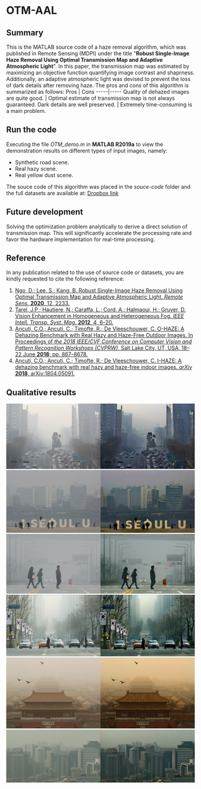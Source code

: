 # OTM-AAL

## Summary
This is the MATLAB source code of a haze removal algorithm, which was published in Remote Sensing (MDPI) under the title "**Robust Single-Image Haze Removal Using Optimal Transmission Map and Adaptive Atmospheric Light**". In this paper, the transmission map was estimated by maximizing an objective function quantifying image contrast and shaprness. Additionally, an adaptive atmospheric light was devised to prevent the loss of dark details after removing haze. The pros and cons of this algorithm is summarized as follows:
Pros | Cons
-----|-----
Quality of dehazed images are quite good. | Optimal estimate of transmission map is not always guaranteed.
Dark details are well preserved. | Extremely time-consuming is a main problem.

## Run the code
Executing the file *OTM_demo.m* in **MATLAB R2019a** to view the demonstration results on different types of input images, namely:
* Synthetic road scene.
* Real hazy scene.
* Real yellow dust scene.

The souce code of this algorithm was placed in the *souce-code* folder and the full datasets are available at: [Dropbox link](https://www.dropbox.com/s/yxsny8ooxjhg68i/Dataset.rar?dl=0)

## Future development
Solving the optimization problem analytically to derive a direct solution of transmission map. This will significantly accelerate the processing rate and favor the hardware implementation for real-time processing.

## Reference
In any publication related to the use of source code or datasets, you are kindly requested to cite the following reference:

1. [Ngo, D.; Lee, S.; Kang, B. Robust Single-Image Haze Removal Using Optimal Transmission Map and Adaptive Atmospheric Light. *Remote Sens.* **2020**, 12, 2233.](https://www.mdpi.com/2072-4292/12/14/2233)
1. [Tarel, J.P.; Hautiere, N.; Caraffa, L.; Cord, A.; Halmaoui, H.; Gruyer, D. Vision Enhancement in Homogeneous and Heterogeneous Fog. *IEEE Intell. Transp. Syst. Mag.* **2012**, 4, 6–20.](https://ieeexplore.ieee.org/document/6190796)
1. [Ancuti, C.O.; Ancuti, C.; Timofte, R.; De Vleeschouwer, C. O-HAZE: A Dehazing Benchmark with Real Hazy and Haze-Free Outdoor Images. In Proceedings of *the 2018 IEEE/CVF Conference on Computer Vision and Pattern Recognition Workshops (CVPRW)*, Salt Lake City, UT, USA, 18–22 June **2018**; pp. 867–8678.](https://ieeexplore.ieee.org/document/8575270)
1. [Ancuti, C.O.; Ancuti, C.; Timofte, R.; De Vleeschouwer, C. I-HAZE: A dehazing benchmark with real hazy and haze-free indoor images. *arXiv* **2018**, arXiv:1804.05091.](https://arxiv.org/abs/1804.05091)

## Qualitative results
![First](/results/more_results_1.jpg)
![Second](/results/more_results_2.jpg)
![Third](/results/more_results_3.jpg)
![Fourth](/results/more_results_4.jpg)
![Fifth](/results/more_results_5.jpg)
![Sixth](/results/more_results_6.jpg)
